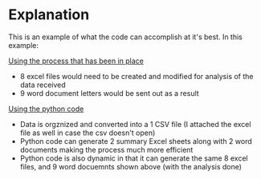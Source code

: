 # Explanation
This is an example of what the code can accomplish at it's best. In this example:

<ins> Using the process that has been in place <ins> 
* 8 excel files would need to be created and modified for analysis of the data received
* 9 word document letters would be sent out as a result

<ins> Using the python code  <ins>
* Data is orgznized and converted into a 1 CSV file (I attached the excel file as well in case the csv doesn't open)
* Python code can generate 2 summary Excel sheets along with 2 word documents making the process much more efficient
* Python code is also dynamic in that it can generate the same 8 excel files, and 9 word docuemnts shown above (with the analysis done) 
